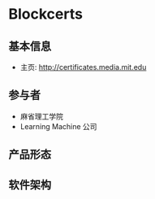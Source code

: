 # Blockcerts

## 基本信息
- 主页: http://certificates.media.mit.edu

<!-- TODO: 补充信息 -->

## 参与者
- 麻省理工学院
- Learning Machine 公司

## 产品形态

## 软件架构

<!-- TODO: @Lokiwang 补充分析产品和架构 -->
<!-- 基础资料：https://medium.com/mit-media-lab/certificates-reputation-and-the-blockchain-aee03622426f -->


